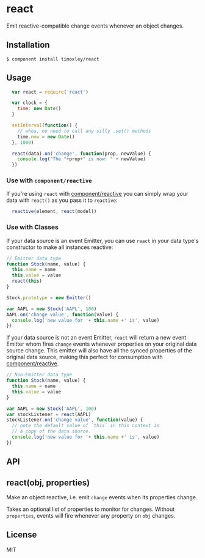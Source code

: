 # react

  Emit reactive-compatible change events whenever an object changes.

## Installation

    $ component install timoxley/react

## Usage

```js
  var react = require('react')

  var clock = {
    time: new Date()
  }

  setInterval(function() {
    // whoa, no need to call any silly .set() methods
    time.now = new Date()
  }, 1000)

  react(data).on('change', function(prop, newValue) {
    console.log("The "+prop+" is now: " + newValue)
  })

```

### Use with `component/reactive`

If you're using `react` with [component/reactive](https://github.com/component/reactive) you can
simply wrap your data with `react()` as you pass it to `reactive`:

```js
  reactive(element, react(model))
```

### Use with Classes

If your data source is an event Emitter, you can use `react` in your
data type's constructor to make all instances reactive:

```js
// Emitter data type
function Stock(name, value) {
  this.name = name
  this.value = value
  react(this)
}

Stock.prototype = new Emitter()

var AAPL = new Stock('AAPL', 100)
AAPL.on('change value', function(value) {
  console.log('new value for '+ this.name +' is', value)
})

```

If your data source is not an event Emitter, `react` will return a new
event Emitter whom fires `change` events whenever properties on your original
data source change. This emitter will also have all the synced properties of the
original data source, making this perfect for consumption with [component/reactive](https://github.com/component/reactive).

```js
// Non-Emitter data type
function Stock(name, value) {
  this.name = name
  this.value = value
}

var AAPL = new Stock('AAPL', 100)
var stockListener = react(AAPL)
stockListener.on('change value', function(value) {
  // note the default value of `this` in this context is
  // a copy of the data source.
  console.log('new value for '+ this.name +' is', value)
})
```

## API

## react(obj, properties)

Make an object reactive, i.e. emit `change` events when its properties change.

Takes an optional list of properties to monitor for changes. Without
`properties`, events will fire whenever any property on `obj` changes.

## License

  MIT

